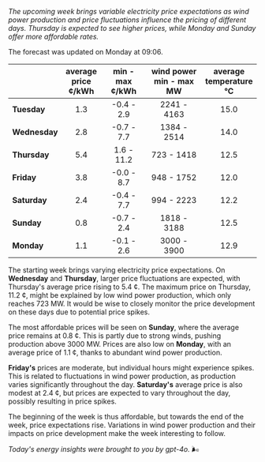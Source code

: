 *The upcoming week brings variable electricity price expectations as wind power production and price fluctuations influence the pricing of different days. Thursday is expected to see higher prices, while Monday and Sunday offer more affordable rates.*

The forecast was updated on Monday at 09:06.

|              | average<br>price<br>¢/kWh | min - max<br>¢/kWh | wind power<br>min - max<br>MW | average<br>temperature<br>°C |
|:------------|:----------------:|:----------------:|:-------------:|:-------------:|
| **Tuesday**  | 1.3             | -0.4 - 2.9       | 2241 - 4163   | 15.0          |
| **Wednesday** | 2.8             | -0.7 - 7.7       | 1384 - 2514   | 14.0          |
| **Thursday** | 5.4             | 1.6 - 11.2       | 723 - 1418    | 12.5          |
| **Friday** | 3.8             | -0.0 - 8.7       | 948 - 1752    | 12.0          |
| **Saturday** | 2.4             | -0.4 - 7.7       | 994 - 2223    | 12.2          |
| **Sunday** | 0.8             | -0.7 - 2.4       | 1818 - 3188   | 12.5          |
| **Monday** | 1.1             | -0.1 - 2.6       | 3000 - 3900   | 12.9          |

The starting week brings varying electricity price expectations. On **Wednesday** and **Thursday**, larger price fluctuations are expected, with Thursday's average price rising to 5.4 ¢. The maximum price on Thursday, 11.2 ¢, might be explained by low wind power production, which only reaches 723 MW. It would be wise to closely monitor the price development on these days due to potential price spikes.

The most affordable prices will be seen on **Sunday**, where the average price remains at 0.8 ¢. This is partly due to strong winds, pushing production above 3000 MW. Prices are also low on **Monday**, with an average price of 1.1 ¢, thanks to abundant wind power production.

**Friday's** prices are moderate, but individual hours might experience spikes. This is related to fluctuations in wind power production, as production varies significantly throughout the day. **Saturday's** average price is also modest at 2.4 ¢, but prices are expected to vary throughout the day, possibly resulting in price spikes.

The beginning of the week is thus affordable, but towards the end of the week, price expectations rise. Variations in wind power production and their impacts on price development make the week interesting to follow.

*Today's energy insights were brought to you by gpt-4o.* 🌬️
